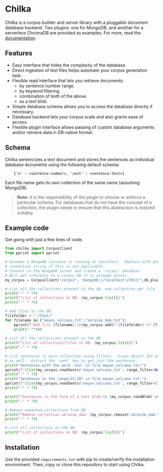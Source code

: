 # Chilka

Chilka is a corpus builder and server library with a pluggable document
database backend.  Two plugins: one for MongoDB, and another for a
serverless ChromaDB are provided as examples.  For more, read the
[documentation](https://chilka.pages.dev/).

## Features

- Easy interface that hides the complexity of the
database.
- Direct ingestion of text files helps automate your
corpus generation task.
- Flexible read interface that lets you retrieve documents:
	- by sentence number range.
	- by keyword filtering.
	- combination of both of the above.
	- as a text blob.
- Simple database schema allows you to access the database
directly if necessary.
- Database backend lets your corpus scale and also grants
ease of access.
- Flexible plugin interface allows passing of custom database
arguments and/or retrieve data in DB-native format.

## Schema

Chilka sentencizes a text document and stores the sentences
as individual database documents using the following default schema:

```
	{'n' : <sentence-number>, 'sent' : <sentence-text>}
```

Each file name gets its own collection of the same name (assuming MongoDB).

> **Note:**  It is the responsibility of the plugin to choose or enforce a 
particular schema.  For databases that do not have the concept of a collection, 
the plugin needs to ensure that this abstraction is realized suitably. 


## Example code

Get going with just a few lines of code.

```python
from chilka import CorpusClient
from pprint import pprint

# Assumes a MongoDB instance is running on localhost.  Replace with your
# connection string if this is not applicable.
# Connect to the MongoDB server and create a 'corpus' database
# Will get reference to a corpus DB if it already exists
my_corpus = CorpusClient("corpus", "mongodb://localhost:27017/",db_plugin="mongodb")

# List all the collections present in the db, one collection per file
print("-" * 79)
print(f"List of collections in DB: {my_corpus.list()}")
print("-" * 79)

# Add files to the DB
filefolder = "./Text/"
for filename in ["mayon_volcano.txt","ukraine_dam.txt"]:
    pprint(f"Add file {filename}:\n{my_corpus.add(f'{filefolder}'+f'{filename}')}")
    print("-"*40)
    
# List all the collections present in the DB
print(f"List of collections/files in DB: {my_corpus.list()}")
print("-" * 79)

# List sentences in each collection using filters.  Gives object IDs and sentence numbers
# as well.  Extract the 'sent' key to get just the sentences.
print("Sentences with the word 'sun' in file mayon_volcano.txt:")
pprint(f"{list(my_corpus.readSents('mayon_volcano.txt', range_filter=None,kw_filter='Sun.+'))}")
print("-" * 79)
print("Sentences in the range(15,20) in file mayon_volcano.txt:")
pprint(f"{list(my_corpus.readSents('mayon_volcano.txt', range_filter=(15,20),kw_filter=None))}")
print("-" * 79)

print(f"Sentences in the form of a text blob:\n {my_corpus.readBlob('ukraine_dam.txt')}")
print("-" * 79)

# Remove unwanted collections from DB
print(f"Remove collection ukraine_dam: {my_corpus.remove('ukraine_dam.txt')}")
print("-" * 79)

# List all collections in the DB
print(f"List of collections in DB: {my_corpus.list()}")

```

## Installation
Use the provided `requirements.txt` with pip to create/verify the installation environment.  Then, copy or clone this repository to start using Chilka.

